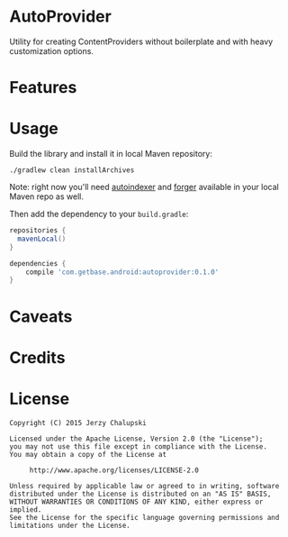 AutoProvider
============
Utility for creating ContentProviders without boilerplate and with heavy customization options.

Features
========

Usage
=====
Build the library and install it in local Maven repository:
```
./gradlew clean installArchives
```

Note: right now you'll need [autoindexer](https://github.com/futuresimple/android-autoindexer) and [forger](https://github.com/futuresimple/forger) available in your local Maven repo as well.

Then add the dependency to your `build.gradle`:

```groovy
repositories {
  mavenLocal()
}

dependencies {
    compile 'com.getbase.android:autoprovider:0.1.0'
}
```

Caveats
=======

Credits
=======

License
=======

    Copyright (C) 2015 Jerzy Chalupski

    Licensed under the Apache License, Version 2.0 (the "License");
    you may not use this file except in compliance with the License.
    You may obtain a copy of the License at

         http://www.apache.org/licenses/LICENSE-2.0

    Unless required by applicable law or agreed to in writing, software
    distributed under the License is distributed on an "AS IS" BASIS,
    WITHOUT WARRANTIES OR CONDITIONS OF ANY KIND, either express or implied.
    See the License for the specific language governing permissions and
    limitations under the License.
